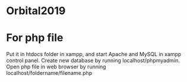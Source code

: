 # Orbital2019
# For php file
Put it in htdocs folder in xampp, and start Apache and MySQL in xampp control panel. Create new database by running localhost/phpmyadmin. Open php file in web browser by running localhost/foldername/filename.php
